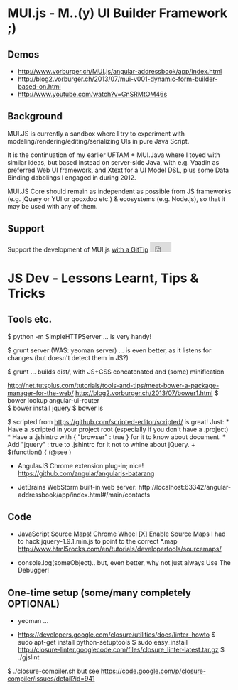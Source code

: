 MUI.js - M..(y) UI Builder Framework ;)
======

Demos
---
* http://www.vorburger.ch/MUI.js/angular-addressbook/app/index.html
* http://blog2.vorburger.ch/2013/07/mui-v001-dynamic-form-builder-based-on.html
* http://www.youtube.com/watch?v=GnSRMtOM46s

Background
---

MUI.JS is currently a sandbox where I try to experiment with 
modeling/rendering/editing/serializing UIs in pure Java Script.

It is the continuation of my earlier UFTAM + MUI.Java where I toyed with similar ideas,
but based instead on server-side Java, with e.g. Vaadin as preferred Web UI framework,
and Xtext for a UI Model DSL, plus some Data Binding dabblings I engaged in during 2012. 

MUI.JS Core should remain as independent as possible from JS frameworks 
(e.g. jQuery or YUI or qooxdoo etc.) & ecosystems (e.g. Node.js), so that
it may be used with any of them.


Support
---

Support the development of MUI.js <a href="https://www.gittip.com/vorburger/">with a GitTip</a> <iframe style="border: 0; margin: 0; padding: 0;" src="https://www.gittip.com/vorburger/widget.html" width="48pt" height="22pt"></iframe>

  
JS Dev - Lessons Learnt, Tips & Tricks
====

Tools etc.
---

$ python -m SimpleHTTPServer
... is very handy!

$ grunt server  (WAS: yeoman server)
... is even better, as it listens for changes (but doesn't detect them in JS?)

$ grunt
... builds dist/, with JS+CSS concatenated and (some) minification

http://net.tutsplus.com/tutorials/tools-and-tips/meet-bower-a-package-manager-for-the-web/
http://blog2.vorburger.ch/2013/07/bower1.html
$ bower lookup angular-ui-router	
$ bower install jquery
$ bower ls

$ scripted from https://github.com/scripted-editor/scripted/ is great! Just:
	* Have a .scripted in your project root (especially if you don't have a .project)
	* Have a .jshintrc with { "browser" : true } for it to know about document.
	* Add "jquery" : true to .jshintrc for it not to whine about jQuery. + $(function() { (@see )

* AngularJS Chrome extension plug-in; nice! https://github.com/angular/angularjs-batarang

* JetBrains WebStorm built-in web server: http://localhost:63342/angular-addressbook/app/index.html#/main/contacts


Code
----

* JavaScript Source Maps!  Chrome Wheel [X] Enable Source Maps
  I had to hack jquery-1.9.1.min.js to point to the correct *.map
  http://www.html5rocks.com/en/tutorials/developertools/sourcemaps/

* console.log(someObject).. but, even better, why not just always Use The Debugger!


One-time setup (some/many completely OPTIONAL)
---

* yeoman ...

* https://developers.google.com/closure/utilities/docs/linter_howto
$ sudo apt-get install python-setuptools
$ sudo easy_install http://closure-linter.googlecode.com/files/closure_linter-latest.tar.gz
$ ./gjslint

$ ./closure-compiler.sh
  but see https://code.google.com/p/closure-compiler/issues/detail?id=941

